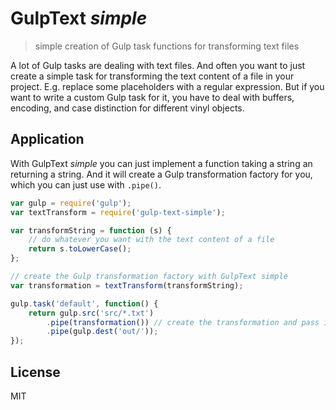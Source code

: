 GulpText _simple_
=================

> simple creation of Gulp task functions for transforming text files

A lot of Gulp tasks are dealing with text files.
And often you want to just create a simple task for transforming the text content of a file in your project.
E.g. replace some placeholders with a regular expression.
But if you want to write a custom Gulp task for it, you have to deal with buffers, encoding, and case distinction for different vinyl objects.

Application
-----------

With GulpText _simple_ you can just implement a function taking a string an returning a string. And it will create a Gulp transformation factory for you, which you can just use with `.pipe()`.

~~~ js
var gulp = require('gulp');
var textTransform = require('gulp-text-simple');

var transformString = function (s) {
    // do whatever you want with the text content of a file
    return s.toLowerCase();
};

// create the Gulp transformation factory with GulpText simple
var transformation = textTransform(transformString);

gulp.task('default', function() {
    return gulp.src('src/*.txt')
        .pipe(transformation()) // create the transformation and pass it to Gulp
        .pipe(gulp.dest('out/'));
});
~~~

License
-------

MIT
